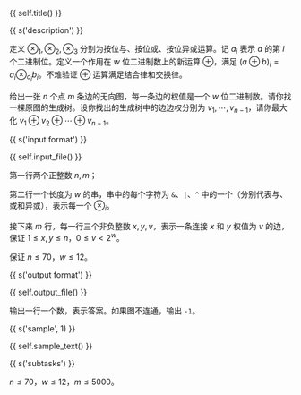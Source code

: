 {{ self.title() }}

{{ s('description') }}

定义 $\otimes_1, \otimes_2, \otimes_3$ 分别为按位与、按位或、按位异或运算。记 $a_i$ 表示 $a$ 的第 $i$ 个二进制位。定义一个作用在 $w$ 位二进制数上的新运算 $\oplus$，满足 $(a\oplus b)_i = a_i \otimes_{o_i} b_i$。不难验证 $\oplus$ 运算满足结合律和交换律。

给出一张 $n$ 个点 $m$ 条边的无向图，每一条边的权值是一个 $w$ 位二进制数。请你找一棵原图的生成树。设你找出的生成树中的边边权分别为 $v_1,\cdots,v_{n-1}$，请你最大化 $v_1\oplus v_2\oplus\cdots\oplus v_{n-1}$。

{{ s('input format') }}

{{ self.input_file() }}

第一行两个正整数 $n,m$；

第二行一个长度为 $w$ 的串，串中的每个字符为 `&`、`|`、`^`  中的一个（分别代表与、或和异或），表示每一个 $\otimes_i$。

接下来 $m$ 行，每一行三个非负整数 $x,y,v$，表示一条连接 $x$ 和 $y$ 权值为 $v$ 的边，保证 $1\leq x,y\leq n$，$0\le v < 2^w$。

保证 $n\le 70$，$w\le 12$。

{{ s('output format') }}

{{ self.output_file() }}

输出一行一个数，表示答案。如果图不连通，输出 `-1`。

{{ s('sample', 1) }}

{{ self.sample_text() }}

{{ s('subtasks') }}

$n\le 70$，$w\le 12$，$m\le 5000$。
